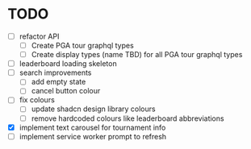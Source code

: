 # TODO

- [ ] refactor API
  - [ ] Create PGA tour graphql types
  - [ ] Create display types (name TBD) for all PGA tour graphql types
- [ ] leaderboard loading skeleton
- [ ] search improvements
  - [ ] add empty state
  - [ ] cancel button colour
- [ ] fix colours
  - [ ] update shadcn design library colours
  - [ ] remove hardcoded colours like leaderboard abbreviations
- [x] implement text carousel for tournament info
- [ ] implement service worker prompt to refresh
